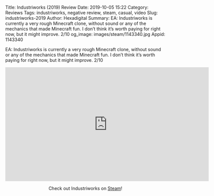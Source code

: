 Title: Industriworks (2019) Review
Date: 2019-10-05 15:22
Category: Reviews
Tags: industriworks, negative review, steam, casual, video
Slug: industriworks-2019
Author: Hexadigital
Summary: EA: Industriworks is currently a very rough Minecraft clone, without sound or any of the mechanics that made Minecraft fun. I don’t think it’s worth paying for right now, but it might improve. 2/10
og_image: images/steam/1143340.jpg
Appid: 1143340

EA: Industriworks is currently a very rough Minecraft clone, without sound or any of the mechanics that made Minecraft fun. I don’t think it’s worth paying for right now, but it might improve. 2/10

<center><iframe src="https://www.youtube.com/embed/X8c0qyIuWvs?feature=oembed" allow="accelerometer; autoplay; encrypted-media; gyroscope; picture-in-picture" width="640" height="360" frameborder="0"></iframe>

Check out Industriworks on [Steam](https://store.steampowered.com/app/1143340/?curator_clanid=34633900)!</center>